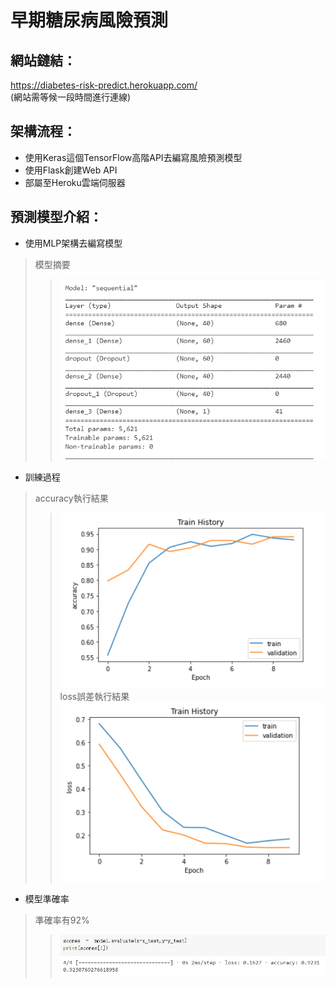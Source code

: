 # 早期糖尿病風險預測

## 網站鏈結：
https://diabetes-risk-predict.herokuapp.com/   
(網站需等候一段時間進行連線)  

## 架構流程：
* 使用Keras這個TensorFlow高階API去編寫風險預測模型  
* 使用Flask創建Web API  
* 部屬至Heroku雲端伺服器  

## 預測模型介紹：
* 使用MLP架構去編寫模型  
>模型摘要
>>![image](https://github.com/Lily-Liao/predict-diabetes/blob/master/model_summary.png)
* 訓練過程  
>accuracy執行結果  
>>![image](https://github.com/Lily-Liao/predict-diabetes/blob/master/acc.png)   
>loss誤差執行結果  
>>![image](https://github.com/Lily-Liao/predict-diabetes/blob/master/loss.png)  
* 模型準確率
>準確率有92%  
>>![image](https://github.com/Lily-Liao/predict-diabetes/blob/master/model_score.png)

